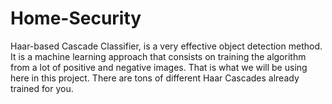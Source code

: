 # Home-Security
Haar-based Cascade Classifier, is a very effective object detection method. It is a machine learning approach that consists on training the algorithm from a lot of positive and negative images. That is what we will be using here in this project. There are tons of different Haar Cascades already trained for you.
